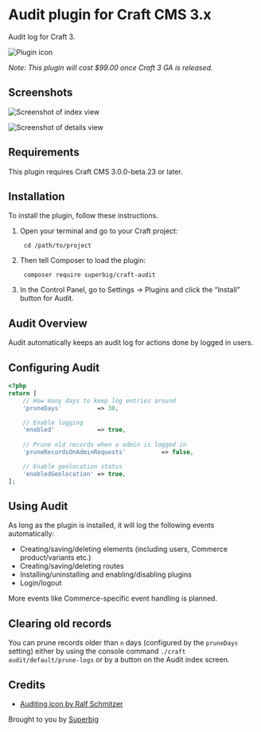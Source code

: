 # Audit plugin for Craft CMS 3.x

Audit log for Craft 3.

![Plugin icon](resources/img/icon.png)

_Note: This plugin will cost $99.00 once Craft 3 GA is released._

## Screenshots

![Screenshot of index view](resources/screenshots/audit-index.png)

![Screenshot of details view](resources/screenshots/audit-details.png)

## Requirements

This plugin requires Craft CMS 3.0.0-beta.23 or later.

## Installation

To install the plugin, follow these instructions.

1. Open your terminal and go to your Craft project:

        cd /path/to/project

2. Then tell Composer to load the plugin:

        composer require superbig/craft-audit

3. In the Control Panel, go to Settings → Plugins and click the “Install” button for Audit.

## Audit Overview

Audit automatically keeps an audit log for actions done by logged in users.

## Configuring Audit

```php
<?php
return [
    // How many days to keep log entries around
    'pruneDays'          => 30,

    // Enable logging
    'enabled'            => true,
    
    // Prune old records when a admin is logged in
    'pruneRecordsOnAdminRequests'          => false,

    // Enable geolocation status
    'enabledGeolocation' => true,
];
```

## Using Audit

As long as the plugin is installed, it will log the following events automatically:

- Creating/saving/deleting elements (including users, Commerce product/variants etc.)
- Creating/saving/deleting routes
- Installing/uninstalling and enabling/disabling plugins
- Login/logout

More events like Commerce-specific event handling is planned.

## Clearing old records

You can prune records older than `n` days (configured by the `pruneDays` setting) either by using the console command `./craft audit/default/prune-logs` or by a button on the Audit index screen. 

## Credits

- [Auditing icon by Ralf Schmitzer](https://thenounproject.com/term/auditing/960985)

Brought to you by [Superbig](https://superbig.co)
